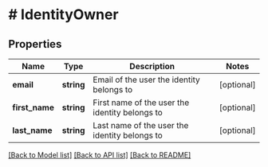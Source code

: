 # # IdentityOwner

## Properties

Name | Type | Description | Notes
------------ | ------------- | ------------- | -------------
**email** | **string** | Email of the user the identity belongs to | [optional]
**first_name** | **string** | First name of the user the identity belongs to | [optional]
**last_name** | **string** | Last name of the user the identity belongs to | [optional]

[[Back to Model list]](../../README.md#models) [[Back to API list]](../../README.md#endpoints) [[Back to README]](../../README.md)
